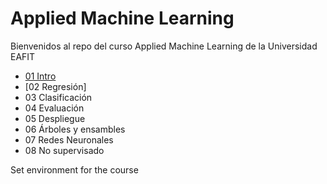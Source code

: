 # Applied Machine Learning 

Bienvenidos al repo del curso Applied Machine Learning de la Universidad EAFIT

- [01 Intro](/w01%20-%20Intro/)
- [02 Regresión]
- 03 Clasificación
- 04 Evaluación
- 05 Despliegue
- 06 Árboles y ensambles
- 07 Redes Neuronales
- 08 No supervisado

Set environment for the course
